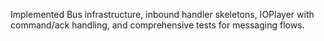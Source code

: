 Implemented Bus infrastructure, inbound handler skeletons, IOPlayer with command/ack handling, and comprehensive tests for messaging flows.